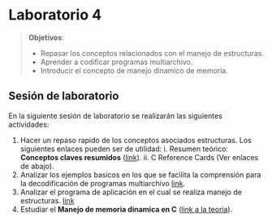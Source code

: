 # Laboratorio 4

> **Objetivos**:
> * Repasar los conceptos relacionados con el manejo de estructuras.
> * Aprender a codificar programas multiarchivo.
> * Introducir el concepto de manejo dinamico de memoria.

## Sesión de laboratorio
En la siguiente sesión de laboratorio se realizarán las siguientes actividades:
1. Hacer un repaso rapido de los conceptos asociados estructuras. Los siguientes enlaces pueden ser de utilidad:
   i. Resumen teórico: **Conceptos claves resumidos** ([link](https://docs.google.com/document/d/1-336S7oKYwzSSSH-vzks8lGJ0R5VJoZu3PGBsz3vP2w/edit?usp=sharing "Conceptos claves resumidos")).
   ii. C Reference Cards (Ver enlaces de abajo).
2. Analizar los ejemplos basicos en los que se facilita la comprensión para la decodificación de programas multiarchivo [link](https://github.com/repos-SO-UdeA/lab4/tree/master/code/basic). 
3. Analizar el programa de aplicación en el cual se realiza manejo de estructuras. [link](https://github.com/repos-SO-UdeA/lab4/tree/master/code)
4. Estudiar el **Manejo de memoria dinamica en C** ([link a la teoria](https://github.com/repos-SO-UdeA/laboratorios/blob/master/lab1/teoria/parte5/memoria_dinamica.ipynb "Memoria dinamica en C")).


<!--
2. **Caso de aplicación: listas enlazadas** ([link al recurso](https://github.com/repos-SO-UdeA/lab4/blob/master/resources/listas_enlazadas.ipynb)).  
3. **Caso internet 1**: http://mellowcandle.github.io/liblist/doc/html/index.html, https://github.com/mellowcandle/liblist/blob/master/tests/test.c
4. **Caso internet 2**: http://sglib.sourceforge.net/ -- instalafo (creo)
5. http://cslibrary.stanford.edu/
6. https://github.com/srdja/Collections-C
7. https://github.com/fragglet/c-algorithms (instalado) -- https://github.com/fragglet/c-algorithms/blob/master/test/test-slist.c  -- https://fragglet.github.io/c-algorithms/
8.  https://github.com/recp/ds
https://github.com/srdja/Collections-C




En remojo:
Data Structures



https://github.com/kozross/awesome-c

https://gist.github.com/ArnonEilat/4470948
http://www.zentut.com/c-tutorial/c-linked-list/
http://www.learn-c.org/en/Linked_lists



https://github.com/clehner/ll.c
https://linux.die.net/man/3/queue
http://mellowcandle.github.io/liblist/   (Se instalo en el PC ya: Hay que probarla con un ejemplo sencillo).
https://www.coursera.org/lecture/c-plus-plus-b/1-3-standard-template-library-o3v9K

https://www.gnu.org/software/libc/manual/html_node/Data-Structures.html
https://pseudomuto.com/2013/05/implementing-a-generic-linked-list-in-c/
http://mindviewllc.com/






https://embeddedartistry.com/blog/2017/2/9/implementing-malloc-first-fit-free-list
https://www.cs.virginia.edu/luther/3330/F2016/codelabs.html

Encripcion y desencripcion:

https://www.w3resource.com/c-programming-exercises/
https://codeforwin.org/2018/04/file-handling-programming-exercises-and-solutions-in-c.html

http://www.cbs.dtu.dk/courses/27625/exercises/ex_cprog/cprog-1.php
http://www.learntosolveit.com/cprogramming/
http://www.gi.ce.t.kyoto-u.ac.jp/user/susaki/c_eng/file_e.html


http://www.cbs.dtu.dk/courses/Algo_UNSAM/exercises/ex_cprog/cprog-1.php
https://www2.unil.ch/phylo/teaching/python/lecture1.pdf
http://bio.lundberg.gu.se/courses/ht04/bio1/bio1_e2b.html
https://www.r-exercises.com/tag/bioinformatics/

http://girke.bioinformatics.ucr.edu/GEN242/mydoc_Programming_in_R_08.html
http://gurkan.case.edu/teaching_files/SYBB%20311%20411D.pdf


ESQUELETO: http://www.cbs.dtu.dk/courses/Algo_UNSAM/exercises/ex_cprog/cprog-1.php

Input/output
One of the most bothersome things to deal with when writting a program is input and output. Now, you shall make a program to read the content of the file 1A68_HUMAN.sprot and print the content to standard out. That is write code to do the following

open file called 1A68_HUMAN.sprot checking if the operation was successfull

while not end of file
	read line from file
	print line to stdout

close file

fp = fopen( filename, "r/w/a" );
fclose( fp );


-----
https://classroom.google.com/u/0/c/NjU4OTA2Mzk2MVpa/t/NjY4MDgxNzk4NVpa

-->

